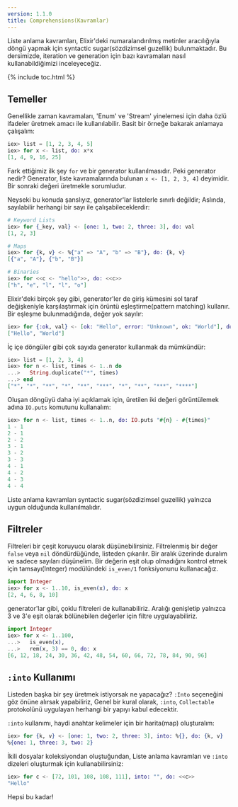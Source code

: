 ```yaml
---
version: 1.1.0
title: Comprehensions(Kavramlar)
---
```


Liste anlama kavramları, Elixir'deki numaralandırılmış metinler aracılığıyla döngü yapmak için syntactic sugar(sözdizimsel guzellik) bulunmaktadır. Bu dersimizde, iteration ve generation için bazı kavramaları nasıl kullanabildiğimizi inceleyeceğiz.

{% include toc.html %}

## Temeller

Genellikle zaman kavramaları, 'Enum' ve 'Stream' yinelemesi için daha özlü ifadeler üretmek amacı ile kullanılabilir. Basit bir örneğe bakarak anlamaya çalışalım:

```elixir
iex> list = [1, 2, 3, 4, 5]
iex> for x <- list, do: x*x
[1, 4, 9, 16, 25]
```

Fark ettiğimiz ilk şey `for` ve bir generator kullanılmasıdır.  Peki generator nedir? Generator, liste kavramalarında bulunan `x <- [1, 2, 3, 4]` deyimidir. Bir sonraki değeri üretmekle sorumludur.

Neyseki bu konuda şanslıyız, generator'lar listelerle sınırlı değildir; Aslında, sayılabilir herhangi bir sayı ile çalışabileceklerdir:

```elixir
# Keyword Lists
iex> for {_key, val} <- [one: 1, two: 2, three: 3], do: val
[1, 2, 3]

# Maps
iex> for {k, v} <- %{"a" => "A", "b" => "B"}, do: {k, v}
[{"a", "A"}, {"b", "B"}]

# Binaries
iex> for <<c <- "hello">>, do: <<c>>
["h", "e", "l", "l", "o"]
```

Elixir'deki birçok şey gibi, generator'ler de giriş kümesini sol taraf değişkeniyle karşılaştırmak için örüntü eşleştirme(pattern matching) kullanır. Bir eşleşme bulunmadığında, değer yok sayılır:

```elixir
iex> for {:ok, val} <- [ok: "Hello", error: "Unknown", ok: "World"], do: val
["Hello", "World"]
```

İç içe döngüler gibi çok sayıda generator kullanmak da mümkündür:

```elixir
iex> list = [1, 2, 3, 4]
iex> for n <- list, times <- 1..n do
...>   String.duplicate("*", times)
...> end
["*", "*", "**", "*", "**", "***", "*", "**", "***", "****"]
```

Oluşan döngüyü daha iyi açıklamak için, üretilen iki değeri görüntülemek adına `IO.puts` komutunu kullanalım:

```elixir
iex> for n <- list, times <- 1..n, do: IO.puts "#{n} - #{times}"
1 - 1
2 - 1
2 - 2
3 - 1
3 - 2
3 - 3
4 - 1
4 - 2
4 - 3
4 - 4
```

Liste anlama kavramları syntactic sugar(sözdizimsel guzellik) yalnızca uygun olduğunda kullanılmalıdır.

## Filtreler

Filtreleri bir çeşit koruyucu olarak düşünebilirsiniz. Filtrelenmiş bir değer `false` veya `nil` döndürdüğünde, listeden çıkarılır. Bir aralık üzerinde duralım ve sadece sayıları düşünelim. Bir değerin eşit olup olmadığını kontrol etmek için tamsayı(Integer) modülündeki `is_even/1` fonksiyonunu kullanacağız.

```elixir
import Integer
iex> for x <- 1..10, is_even(x), do: x
[2, 4, 6, 8, 10]
```

generator'lar gibi, çoklu filtreleri de kullanabiliriz. Aralığı genişletip yalnızca 3 ve 3'e eşit olarak bölünebilen değerler için filtre uygulayabiliriz.

```elixir
import Integer
iex> for x <- 1..100,
...>   is_even(x),
...>   rem(x, 3) == 0, do: x
[6, 12, 18, 24, 30, 36, 42, 48, 54, 60, 66, 72, 78, 84, 90, 96]
```

## `:into` Kullanımı

Listeden başka bir şey üretmek istiyorsak ne yapacağız? `:Into` seçeneğini göz önüne alırsak yapabiliriz, Genel bir kural olarak, `:into`, `Collectable` protokolünü uygulayan herhangi bir yapıyı kabul edecektir.

`:into` kullanımı, haydi anahtar kelimeler için bir harita(map) oluşturalım:

```elixir
iex> for {k, v} <- [one: 1, two: 2, three: 3], into: %{}, do: {k, v}
%{one: 1, three: 3, two: 2}
```

İkili dosyalar koleksiyondan oluştuğundan, Liste anlama kavramları ve `:into` dizeleri oluşturmak için kullanabilirsiniz:

```elixir
iex> for c <- [72, 101, 108, 108, 111], into: "", do: <<c>>
"Hello"
```

Hepsi bu kadar!